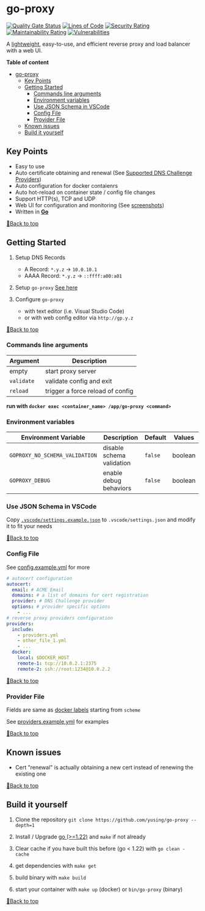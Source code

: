 # go-proxy

[![Quality Gate Status](https://sonarcloud.io/api/project_badges/measure?project=yusing_go-proxy&metric=alert_status)](https://sonarcloud.io/summary/new_code?id=yusing_go-proxy)
[![Lines of Code](https://sonarcloud.io/api/project_badges/measure?project=yusing_go-proxy&metric=ncloc)](https://sonarcloud.io/summary/new_code?id=yusing_go-proxy)
[![Security Rating](https://sonarcloud.io/api/project_badges/measure?project=yusing_go-proxy&metric=security_rating)](https://sonarcloud.io/summary/new_code?id=yusing_go-proxy)
[![Maintainability Rating](https://sonarcloud.io/api/project_badges/measure?project=yusing_go-proxy&metric=sqale_rating)](https://sonarcloud.io/summary/new_code?id=yusing_go-proxy)
[![Vulnerabilities](https://sonarcloud.io/api/project_badges/measure?project=yusing_go-proxy&metric=vulnerabilities)](https://sonarcloud.io/summary/new_code?id=yusing_go-proxy)

A [lightweight](docs/benchmark_result.md), easy-to-use, and efficient reverse proxy and load balancer with a web UI.

**Table of content**

<!-- TOC -->

- [go-proxy](#go-proxy)
  - [Key Points](#key-points)
  - [Getting Started](#getting-started)
    - [Commands line arguments](#commands-line-arguments)
    - [Environment variables](#environment-variables)
    - [Use JSON Schema in VSCode](#use-json-schema-in-vscode)
    - [Config File](#config-file)
    - [Provider File](#provider-file)
  - [Known issues](#known-issues)
  - [Build it yourself](#build-it-yourself)

## Key Points

- Easy to use
- Auto certificate obtaining and renewal (See [Supported DNS Challenge Providers](docs/dns_providers.md))
- Auto configuration for docker contaienrs
- Auto hot-reload on container state / config file changes
- Support HTTP(s), TCP and UDP
- Web UI for configuration and monitoring (See [screenshots](https://github.com/yusing/go-proxy-frontend?tab=readme-ov-file#screenshots))
- Written in **[Go](https://go.dev)**

[🔼Back to top](#table-of-content)

## Getting Started

1. Setup DNS Records

   - A Record: `*.y.z` -> `10.0.10.1`
   - AAAA Record: `*.y.z` -> `::ffff:a00:a01`

2. Setup `go-proxy` [See here](docs/docker.md)

3. Configure `go-proxy`
   - with text editor (i.e. Visual Studio Code)
   - or with web config editor via `http://gp.y.z`

[🔼Back to top](#table-of-content)

### Commands line arguments

| Argument   | Description                      |
| ---------- | -------------------------------- |
| empty      | start proxy server               |
| `validate` | validate config and exit         |
| `reload`   | trigger a force reload of config |

**run with `docker exec <container_name> /app/go-proxy <command>`**

### Environment variables

| Environment Variable           | Description               | Default | Values  |
| ------------------------------ | ------------------------- | ------- | ------- |
| `GOPROXY_NO_SCHEMA_VALIDATION` | disable schema validation | `false` | boolean |
| `GOPROXY_DEBUG`                | enable debug behaviors    | `false` | boolean |

### Use JSON Schema in VSCode

Copy [`.vscode/settings.example.json`](.vscode/settings.example.json) to `.vscode/settings.json` and modify it to fit your needs

[🔼Back to top](#table-of-content)

### Config File

See [config.example.yml](config.example.yml) for more

```yaml
# autocert configuration
autocert:
  email: # ACME Email
  domains: # a list of domains for cert registration
  provider: # DNS Challenge provider
  options: # provider specific options
    - ...
# reverse proxy providers configuration
providers:
  include:
    - providers.yml
    - other_file_1.yml
    - ...
  docker:
    local: $DOCKER_HOST
    remote-1: tcp://10.0.2.1:2375
    remote-2: ssh://root:1234@10.0.2.2
```

[🔼Back to top](#table-of-content)

### Provider File

Fields are same as [docker labels](docs/docker.md#labels) starting from `scheme`

See [providers.example.yml](providers.example.yml) for examples

[🔼Back to top](#table-of-content)

## Known issues

- Cert "renewal" is actually obtaining a new cert instead of renewing the existing one

[🔼Back to top](#table-of-content)

## Build it yourself

1. Clone the repository `git clone https://github.com/yusing/go-proxy --depth=1`

2. Install / Upgrade [go (>=1.22)](https://go.dev/doc/install) and `make` if not already

3. Clear cache if you have built this before (go < 1.22) with `go clean -cache`

4. get dependencies with `make get`

5. build binary with `make build`

6. start your container with `make up` (docker) or `bin/go-proxy` (binary)

[🔼Back to top](#table-of-content)
